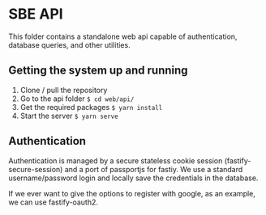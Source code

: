 # SBE API
This folder contains a standalone web api capable of authentication, database queries, and other utilities. 

## Getting the system up and running
1. Clone / pull the repository
2. Go to the api folder `$ cd web/api/`
3. Get the required packages `$ yarn install`
4. Start the server `$ yarn serve`

## Authentication
Authentication is managed by a secure stateless cookie session (fastify-secure-session) and a port of passportjs for fastiy. We use a standard username/password login and locally save the credentials in the database. 

If we ever want to give the options to register with google, as an example, we can use fastify-oauth2.